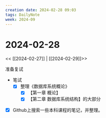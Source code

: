 ```yaml
---
creation date: 2024-02-28 09:03
tags: DailyNote
week: 2024-09
---
```


# 2024-02-28

<< [[2024-02-27]] | [[2024-02-29]]>>

准备复试

- 笔试
	- [x] 整理《数据库系统概论》
		- [x] 【第一章 概论】
		- [x] 【第二章 数据库系统结构】的大部分

- [x] Github上搜索一些本科课程的笔记，并整理。
